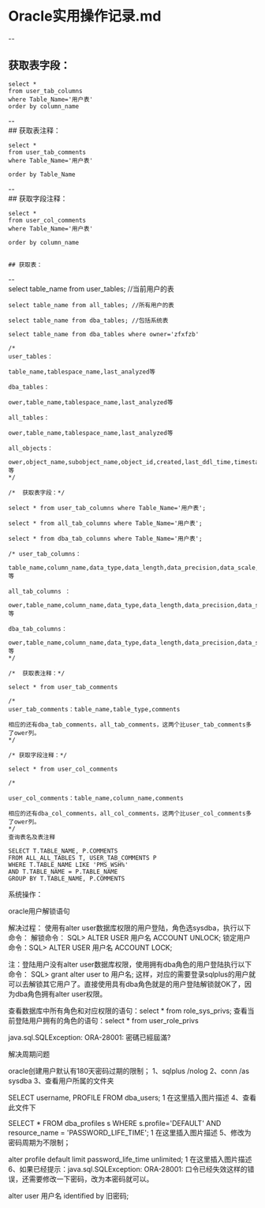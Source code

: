 # Oracle实用操作记录.md
--  
   ## 获取表字段：  
      
    select *   
    from user_tab_columns   
    where Table_Name='用户表'   
    order by column_name  
--     
    ## 获取表注释：  
     
    select *   
    from user_tab_comments   
    where Table_Name='用户表'  
      
    order by Table_Name  
--      
    ## 获取字段注释：  
      
    select *   
    from user_col_comments   
    where Table_Name='用户表'  
      
    order by column_name  
    
  
    ## 获取表：
 --     
    select table_name from user_tables; //当前用户的表        
      
    select table_name from all_tables; //所有用户的表    
      
    select table_name from dba_tables; //包括系统表  
      
    select table_name from dba_tables where owner='zfxfzb'  
      
    /*   
    user_tables：  
      
    table_name,tablespace_name,last_analyzed等  
      
    dba_tables：  
      
    ower,table_name,tablespace_name,last_analyzed等  
      
    all_tables：  
      
    ower,table_name,tablespace_name,last_analyzed等  
      
    all_objects：  
      
    ower,object_name,subobject_name,object_id,created,last_ddl_time,timestamp,status等   
    */  
      
    /*  获取表字段：*/  
      
    select * from user_tab_columns where Table_Name='用户表';  
      
    select * from all_tab_columns where Table_Name='用户表';  
      
    select * from dba_tab_columns where Table_Name='用户表';  
      
    /* user_tab_columns：  
      
    table_name,column_name,data_type,data_length,data_precision,data_scale,nullable,column_id等  
      
    all_tab_columns ：  
      
    ower,table_name,column_name,data_type,data_length,data_precision,data_scale,nullable,column_id等  
      
    dba_tab_columns：  
      
    ower,table_name,column_name,data_type,data_length,data_precision,data_scale,nullable,column_id等   
    */  
      
    /*  获取表注释：*/  
      
    select * from user_tab_comments  
      
    /*   
    user_tab_comments：table_name,table_type,comments  
      
    相应的还有dba_tab_comments，all_tab_comments，这两个比user_tab_comments多了ower列。   
    */  
      
    /* 获取字段注释：*/  
      
    select * from user_col_comments  
      
    /*  
      
    user_col_comments：table_name,column_name,comments  
      
    相应的还有dba_col_comments，all_col_comments，这两个比user_col_comments多了ower列。   
    */  
    查询表名及表注释

    SELECT T.TABLE_NAME, P.COMMENTS
    FROM ALL_ALL_TABLES T, USER_TAB_COMMENTS P
    WHERE T.TABLE_NAME LIKE 'PMS_WSH%'
    AND T.TABLE_NAME = P.TABLE_NAME
    GROUP BY T.TABLE_NAME, P.COMMENTS


系统操作：

oracle用户解锁语句

解决过程：
使用有alter user数据库权限的用户登陆，角色选sysdba，执行以下命令：
解锁命令： SQL> ALTER USER 用户名 ACCOUNT UNLOCK;
锁定用户命令：SQL> ALTER USER 用户名 ACCOUNT LOCK;


注：登陆用户没有alter user数据库权限，使用拥有dba角色的用户登陆执行以下命令：
SQL> grant alter user to 用户名;
这样，对应的需要登录sqlplus的用户就可以去解锁其它用户了。直接使用具有dba角色就是的用户登陆解锁就OK了，因为dba角色拥有alter user权限。
 
查看数据库中所有角色和对应权限的语句：select * from role_sys_privs;
查看当前登陆用户拥有的角色的语句：select * from user_role_privs


java.sql.SQLException: ORA-28001: 密碼已經屆滿?

解决周期问题

oracle创建用户默认有180天密码过期的限制；
1、sqlplus /nolog
2、conn /as sysdba
3、查看用户所属的文件夹

SELECT username, PROFILE FROM dba_users;
1
在这里插入图片描述
4、查看此文件下

SELECT * FROM dba_profiles s WHERE s.profile='DEFAULT' AND resource_name = 'PASSWORD_LIFE_TIME';
1
在这里插入图片描述
5、修改为密码周期为不限制；

alter profile default limit password_life_time unlimited;
1
在这里插入图片描述
6、如果已经提示：java.sql.SQLException: ORA-28001: 口令已经失效这样的错误，还需要修改一下密码，改为本密码就可以。

alter user 用户名 identified by 旧密码;
